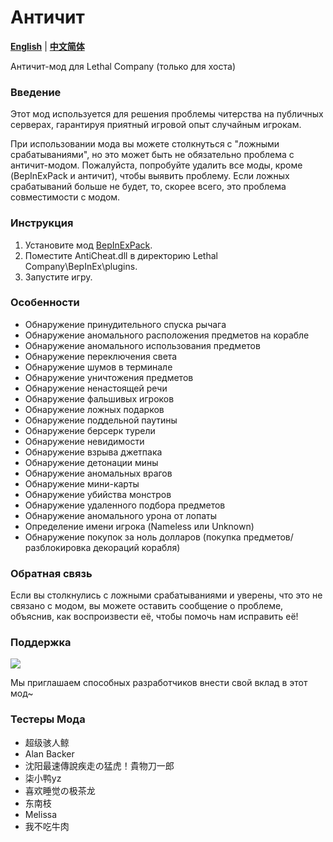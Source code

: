 # Античит

[**English**](docs/README-en.md) | [**中文简体**](README.md)

Античит-мод для Lethal Company (только для хоста)

### Введение

Этот мод используется для решения проблемы читерства на публичных серверах, гарантируя приятный игровой опыт случайным игрокам.

При использовании мода вы можете столкнуться с "ложными срабатываниями", но это может быть не обязательно проблема с античит-модом. Пожалуйста, попробуйте удалить все моды, кроме (BepInExPack и античит), чтобы выявить проблему. Если ложных срабатываний больше не будет, то, скорее всего, это проблема совместимости с модом.

### Инструкция

1. Установите мод [BepInExPack](https://thunderstore.io/c/lethal-company/p/BepInEx/BepInExPack/).
2. Поместите AntiCheat.dll в директорию Lethal Company\BepInEx\plugins.
3. Запустите игру.

### Особенности
* Обнаружение принудительного спуска рычага
* Обнаружение аномального расположения предметов на корабле
* Обнаружение аномального использования предметов
* Обнаружение переключения света
* Обнаружение шумов в терминале
* Обнаружение уничтожения предметов
* Обнаружение ненастоящей речи
* Обнаружение фальшивых игроков
* Обнаружение ложных подарков
* Обнаружение поддельной паутины
* Обнаружение берсерк турели
* Обнаружение невидимости
* Обнаружение взрыва джетпака
* Обнаружение детонации мины
* Обнаружение аномальных врагов
* Обнаружение мини-карты
* Обнаружение убийства монстров
* Обнаружение удаленного подбора предметов
* Обнаружение аномального урона от лопаты
* Определение имени игрока (Nameless или Unknown)
* Обнаружение покупок за ноль долларов (покупка предметов/разблокировка декораций корабля)

### Обратная связь
Если вы столкнулись с ложными срабатываниями и уверены, что это не связано с модом, вы можете оставить сообщение о проблеме, объяснив, как воспроизвести её, чтобы помочь нам исправить её!

### Поддержка
<a href="https://github.com/chuxiaaaa/AntiCheat/graphs/contributors">
  <img src="https://contrib.rocks/image?repo=chuxiaaaa/AntiCheat" />
</a>

Мы приглашаем способных разработчиков внести свой вклад в этот мод~

### Тестеры Мода
* 超级骇人鲸 
* Alan Backer
* 沈阳最速傳說疾走の猛虎！貴物刀一郎
* 柒小鸭yz
* 喜欢睡觉の极茶龙 
* 东南枝
* Melissa
* 我不吃牛肉
